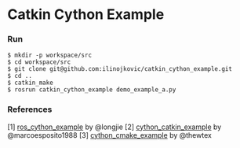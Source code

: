 # Catkin Cython Example

### Run
```
$ mkdir -p workspace/src
$ cd workspace/src
$ git clone git@github.com:ilinojkovic/catkin_cython_example.git
$ cd ..
$ catkin_make
$ rosrun catkin_cython_example demo_example_a.py
```

### References
[1] [ros_cython_example](https://github.com/longjie/ros_cython_example) by @longjie
[2] [cython_catkin_example](https://github.com/marcoesposito1988/cython_catkin_example) by @marcoesposito1988
[3] [cython_cmake_example](https://github.com/thewtex/cython-cmake-example) by @thewtex
